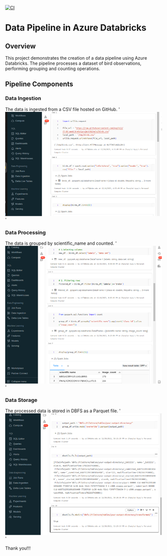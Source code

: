 [![CI](https://github.com/nogibjj/ZT-DE-week11-miniproject11/actions/workflows/actions.yml/badge.svg)](https://github.com/nogibjj/ZT-DE-week11-miniproject11/actions/workflows/actions.yml)

# Data Pipeline in Azure Databricks

## Overview
This project demonstrates the creation of a data pipeline using Azure Databricks. The pipeline processes a dataset of bird observations, performing grouping and counting operations.

## Pipeline Components
### Data Ingestion
The data is ingested from a CSV file hosted on GitHub.
'![Alt text](/Printscreens/Data_ingestion.png)'

### Data Processing
The data is grouped by scientific_name and counted.
'![Alt text](/Printscreens/Data_Processing.png)'

### Data Storage
The processed data is stored in DBFS as a Parquet file.
'![Alt text](/Printscreens/Data_Storage.png)'

Thank you!!!
